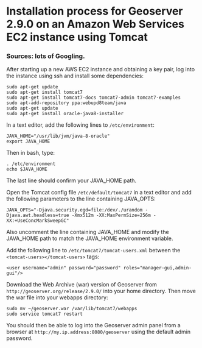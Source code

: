 # Installation process for Geoserver 2.9.0 on an Amazon Web Services EC2 instance using Tomcat

### Sources: lots of Googling.

After starting up a new AWS EC2 instance and obtaining a key pair, log into the instance using ssh and install some dependencies:
```
sudo apt-get update
sudo apt-get install tomcat7
sudo apt-get install tomcat7-docs tomcat7-admin tomcat7-examples
sudo apt-add-repository ppa:webupd8team/java
sudo apt-get update
sudo apt-get install oracle-java8-installer
```

In a text editor, add the following lines to `/etc/environment`:
```
JAVA_HOME="/usr/lib/jvm/java-8-oracle"
export JAVA_HOME
```

Then in bash, type:
```
. /etc/environment
echo $JAVA_HOME
```
The last line should confirm your JAVA_HOME path.

Open the Tomcat config file `/etc/default/tomcat7` in a text editor and add the following parameters to the line containing JAVA_OPTS:
```
JAVA_OPTS="-Djava.security.egd=file:/dev/./urandom -Djava.awt.headless=true -Xmx512m -XX:MaxPermSize=256m -XX:+UseConcMarkSweepGC"
```
Also uncomment the line containing JAVA_HOME and modify the JAVA_HOME path to match the JAVA_HOME environment variable.

Add the following line to `/etc/tomcat7/tomcat-users.xml` between the `<tomcat-users></tomcat-users>` tags:
```
<user username="admin" password="password" roles="manager-gui,admin-gui"/>
```

Download the Web Archive (war) version of Geoserver from `http://geoserver.org/release/2.9.0/` into your home directory. Then move the war file into your webapps directory:
```
sudo mv ~/geoserver.war /var/lib/tomcat7/webapps
sudo service tomcat7 restart
```
You should then be able to log into the Geoserver admin panel from a browser at `http://my.ip.address:8080/geoserver` using the default admin password.
